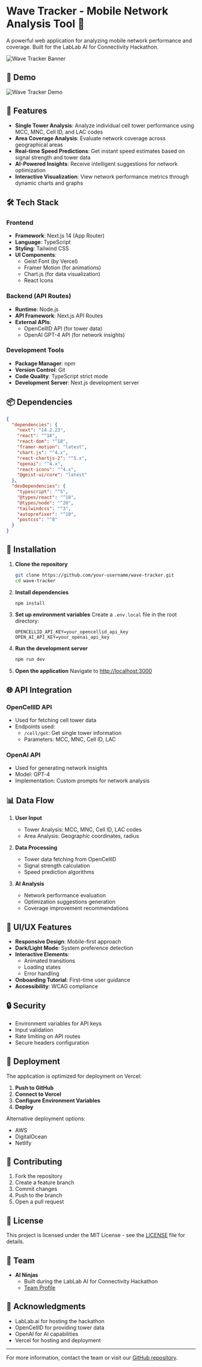 # Wave Tracker - Mobile Network Analysis Tool 📱

A powerful web application for analyzing mobile network performance and coverage. Built for the LabLab AI for Connectivity Hackathon.

![Wave Tracker Banner](public/lablab_ai_logo.png)

## 🎥 Demo

![Wave Tracker Demo](https://github.com/camilocbarrera/wave-tracker/raw/main/assets/demo-web-tracker.gif)


## 🚀 Features

- **Single Tower Analysis**: Analyze individual cell tower performance using MCC, MNC, Cell ID, and LAC codes
- **Area Coverage Analysis**: Evaluate network coverage across geographical areas
- **Real-time Speed Predictions**: Get instant speed estimates based on signal strength and tower data
- **AI-Powered Insights**: Receive intelligent suggestions for network optimization
- **Interactive Visualization**: View network performance metrics through dynamic charts and graphs

## 🛠️ Tech Stack

### Frontend
- **Framework**: Next.js 14 (App Router)
- **Language**: TypeScript
- **Styling**: Tailwind CSS
- **UI Components**: 
  - Geist Font (by Vercel)
  - Framer Motion (for animations)
  - Chart.js (for data visualization)
  - React Icons

### Backend (API Routes)
- **Runtime**: Node.js
- **API Framework**: Next.js API Routes
- **External APIs**:
  - OpenCellID API (for tower data)
  - OpenAI GPT-4 API (for network insights)

### Development Tools
- **Package Manager**: npm
- **Version Control**: Git
- **Code Quality**: TypeScript strict mode
- **Development Server**: Next.js development server

## 📦 Dependencies

```json
{
  "dependencies": {
    "next": "14.2.23",
    "react": "^18",
    "react-dom": "^18",
    "framer-motion": "latest",
    "chart.js": "^4.x",
    "react-chartjs-2": "^5.x",
    "openai": "^4.x",
    "react-icons": "^4.x",
    "@geist-ui/core": "latest"
  },
  "devDependencies": {
    "typescript": "^5",
    "@types/react": "^18",
    "@types/node": "^20",
    "tailwindcss": "^3",
    "autoprefixer": "^10",
    "postcss": "^8"
  }
}
```

## 🔧 Installation

1. **Clone the repository**
   ```bash
   git clone https://github.com/your-username/wave-tracker.git
   cd wave-tracker
   ```

2. **Install dependencies**
   ```bash
   npm install
   ```

3. **Set up environment variables**
   Create a `.env.local` file in the root directory:
   ```env
   OPENCELLID_API_KEY=your_opencellid_api_key
   OPEN_AI_API_KEY=your_openai_api_key
   ```

4. **Run the development server**
   ```bash
   npm run dev
   ```

5. **Open the application**
   Navigate to [http://localhost:3000](http://localhost:3000)

## 🌐 API Integration

### OpenCellID API
- Used for fetching cell tower data
- Endpoints used:
  - `/cell/get`: Get single tower information
  - Parameters: MCC, MNC, Cell ID, LAC

### OpenAI API
- Used for generating network insights
- Model: GPT-4
- Implementation: Custom prompts for network analysis

## 📊 Data Flow

1. **User Input**
   - Tower Analysis: MCC, MNC, Cell ID, LAC codes
   - Area Analysis: Geographic coordinates, radius

2. **Data Processing**
   - Tower data fetching from OpenCellID
   - Signal strength calculation
   - Speed prediction algorithms

3. **AI Analysis**
   - Network performance evaluation
   - Optimization suggestions generation
   - Coverage improvement recommendations

## 🎨 UI/UX Features

- **Responsive Design**: Mobile-first approach
- **Dark/Light Mode**: System preference detection
- **Interactive Elements**:
  - Animated transitions
  - Loading states
  - Error handling
- **Onboarding Tutorial**: First-time user guidance
- **Accessibility**: WCAG compliance

## 🔒 Security

- Environment variables for API keys
- Input validation
- Rate limiting on API routes
- Secure headers configuration

## 🚀 Deployment

The application is optimized for deployment on Vercel:

1. **Push to GitHub**
2. **Connect to Vercel**
3. **Configure Environment Variables**
4. **Deploy**

Alternative deployment options:
- AWS
- DigitalOcean
- Netlify

## 🤝 Contributing

1. Fork the repository
2. Create a feature branch
3. Commit changes
4. Push to the branch
5. Open a pull request

## 📝 License

This project is licensed under the MIT License - see the [LICENSE](LICENSE) file for details.

## 👥 Team

- **AI Ninjas**
  - Built during the LabLab AI for Connectivity Hackathon
  - [Team Profile](https://lablab.ai/event/ai-for-connectivity-hackathon/ai-ninjas)

## 🙏 Acknowledgments

- LabLab.ai for hosting the hackathon
- OpenCellID for providing tower data
- OpenAI for AI capabilities
- Vercel for hosting and deployment

---

For more information, contact the team or visit our [GitHub repository](https://github.com/your-username/wave-tracker).
